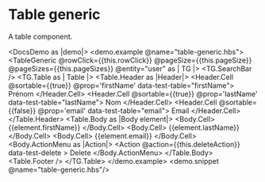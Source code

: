 # Table generic

A table component.

<DocsDemo as |demo|>
  <demo.example @name="table-generic.hbs">
    <TableGeneric
        @rowClick={{this.rowClick}}
        @pageSize={{this.pageSize}}
        @pageSizes={{this.pageSizes}}
        @entity="user"
    as | TG |>
        <TG.SearchBar />
        <TG.Table as | Table |>
        <Table.Header as |Header|>
            <Header.Cell @sortable={{true}} @prop='firstName' data-test-table="firstName">
            Prénom
            </Header.Cell>
            <Header.Cell @sortable={{true}} @prop='lastName' data-test-table="lastName">
            Nom
            </Header.Cell>
            <Header.Cell @sortable={{false}} @prop='email' data-test-table="email">
            Email
            </Header.Cell>
        </Table.Header>
        <Table.Body as |Body element|>
            <Body.Cell>
            {{element.firstName}}
            </Body.Cell>
            <Body.Cell>
            {{element.lastName}}
            </Body.Cell>
            <Body.Cell>
            {{element.email}}
            </Body.Cell>
            <Body.ActionMenu as |Action|>
                <Action @action={{this.deleteAction}} data-test-delete >
                    Delete
                </Action>
            </Body.ActionMenu>
        </Table.Body>
        <Table.Footer />
        </TG.Table>
    </TableGeneric>
  </demo.example>
  <demo.snippet @name="table-generic.hbs"/>
</DocsDemo>
